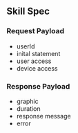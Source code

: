 ## Skill Spec 

### Request Payload
- userId
- inital statement
- user access
- device access


### Response Payload 
- graphic
- duration
- response message
- error